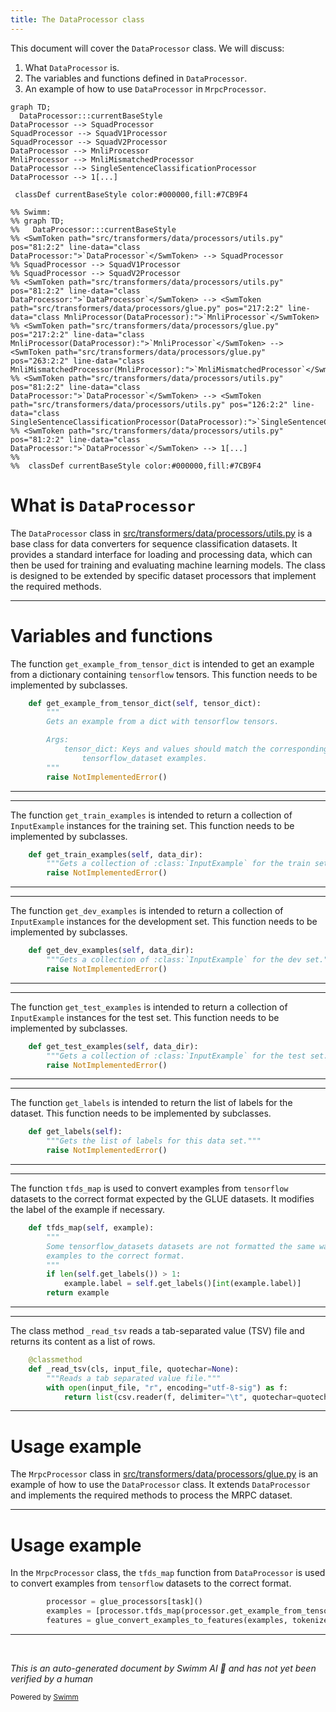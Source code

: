 ```yaml
---
title: The DataProcessor class
---
```

This document will cover the <SwmToken path="src/transformers/data/processors/utils.py" pos="81:2:2" line-data="class DataProcessor:">`DataProcessor`</SwmToken> class. We will discuss:

1. What <SwmToken path="src/transformers/data/processors/utils.py" pos="81:2:2" line-data="class DataProcessor:">`DataProcessor`</SwmToken> is.
2. The variables and functions defined in <SwmToken path="src/transformers/data/processors/utils.py" pos="81:2:2" line-data="class DataProcessor:">`DataProcessor`</SwmToken>.
3. An example of how to use <SwmToken path="src/transformers/data/processors/utils.py" pos="81:2:2" line-data="class DataProcessor:">`DataProcessor`</SwmToken> in <SwmToken path="src/transformers/data/processors/glue.py" pos="170:2:2" line-data="class MrpcProcessor(DataProcessor):">`MrpcProcessor`</SwmToken>.

```mermaid
graph TD;
  DataProcessor:::currentBaseStyle
DataProcessor --> SquadProcessor
SquadProcessor --> SquadV1Processor
SquadProcessor --> SquadV2Processor
DataProcessor --> MnliProcessor
MnliProcessor --> MnliMismatchedProcessor
DataProcessor --> SingleSentenceClassificationProcessor
DataProcessor --> 1[...]

 classDef currentBaseStyle color:#000000,fill:#7CB9F4

%% Swimm:
%% graph TD;
%%   DataProcessor:::currentBaseStyle
%% <SwmToken path="src/transformers/data/processors/utils.py" pos="81:2:2" line-data="class DataProcessor:">`DataProcessor`</SwmToken> --> SquadProcessor
%% SquadProcessor --> SquadV1Processor
%% SquadProcessor --> SquadV2Processor
%% <SwmToken path="src/transformers/data/processors/utils.py" pos="81:2:2" line-data="class DataProcessor:">`DataProcessor`</SwmToken> --> <SwmToken path="src/transformers/data/processors/glue.py" pos="217:2:2" line-data="class MnliProcessor(DataProcessor):">`MnliProcessor`</SwmToken>
%% <SwmToken path="src/transformers/data/processors/glue.py" pos="217:2:2" line-data="class MnliProcessor(DataProcessor):">`MnliProcessor`</SwmToken> --> <SwmToken path="src/transformers/data/processors/glue.py" pos="263:2:2" line-data="class MnliMismatchedProcessor(MnliProcessor):">`MnliMismatchedProcessor`</SwmToken>
%% <SwmToken path="src/transformers/data/processors/utils.py" pos="81:2:2" line-data="class DataProcessor:">`DataProcessor`</SwmToken> --> <SwmToken path="src/transformers/data/processors/utils.py" pos="126:2:2" line-data="class SingleSentenceClassificationProcessor(DataProcessor):">`SingleSentenceClassificationProcessor`</SwmToken>
%% <SwmToken path="src/transformers/data/processors/utils.py" pos="81:2:2" line-data="class DataProcessor:">`DataProcessor`</SwmToken> --> 1[...]
%% 
%%  classDef currentBaseStyle color:#000000,fill:#7CB9F4
```

# What is <SwmToken path="src/transformers/data/processors/utils.py" pos="81:2:2" line-data="class DataProcessor:">`DataProcessor`</SwmToken>

The <SwmToken path="src/transformers/data/processors/utils.py" pos="81:2:2" line-data="class DataProcessor:">`DataProcessor`</SwmToken> class in <SwmPath>[src/transformers/data/processors/utils.py](src/transformers/data/processors/utils.py)</SwmPath> is a base class for data converters for sequence classification datasets. It provides a standard interface for loading and processing data, which can then be used for training and evaluating machine learning models. The class is designed to be extended by specific dataset processors that implement the required methods.

<SwmSnippet path="/src/transformers/data/processors/utils.py" line="84">

---

# Variables and functions

The function <SwmToken path="src/transformers/data/processors/utils.py" pos="84:3:3" line-data="    def get_example_from_tensor_dict(self, tensor_dict):">`get_example_from_tensor_dict`</SwmToken> is intended to get an example from a dictionary containing <SwmToken path="src/transformers/data/processors/utils.py" pos="86:15:15" line-data="        Gets an example from a dict with tensorflow tensors.">`tensorflow`</SwmToken> tensors. This function needs to be implemented by subclasses.

```python
    def get_example_from_tensor_dict(self, tensor_dict):
        """
        Gets an example from a dict with tensorflow tensors.

        Args:
            tensor_dict: Keys and values should match the corresponding Glue
                tensorflow_dataset examples.
        """
        raise NotImplementedError()
```

---

</SwmSnippet>

<SwmSnippet path="/src/transformers/data/processors/utils.py" line="94">

---

The function <SwmToken path="src/transformers/data/processors/utils.py" pos="94:3:3" line-data="    def get_train_examples(self, data_dir):">`get_train_examples`</SwmToken> is intended to return a collection of <SwmToken path="src/transformers/data/processors/utils.py" pos="95:15:15" line-data="        &quot;&quot;&quot;Gets a collection of :class:`InputExample` for the train set.&quot;&quot;&quot;">`InputExample`</SwmToken> instances for the training set. This function needs to be implemented by subclasses.

```python
    def get_train_examples(self, data_dir):
        """Gets a collection of :class:`InputExample` for the train set."""
        raise NotImplementedError()
```

---

</SwmSnippet>

<SwmSnippet path="/src/transformers/data/processors/utils.py" line="98">

---

The function <SwmToken path="src/transformers/data/processors/utils.py" pos="98:3:3" line-data="    def get_dev_examples(self, data_dir):">`get_dev_examples`</SwmToken> is intended to return a collection of <SwmToken path="src/transformers/data/processors/utils.py" pos="99:15:15" line-data="        &quot;&quot;&quot;Gets a collection of :class:`InputExample` for the dev set.&quot;&quot;&quot;">`InputExample`</SwmToken> instances for the development set. This function needs to be implemented by subclasses.

```python
    def get_dev_examples(self, data_dir):
        """Gets a collection of :class:`InputExample` for the dev set."""
        raise NotImplementedError()
```

---

</SwmSnippet>

<SwmSnippet path="/src/transformers/data/processors/utils.py" line="102">

---

The function <SwmToken path="src/transformers/data/processors/utils.py" pos="102:3:3" line-data="    def get_test_examples(self, data_dir):">`get_test_examples`</SwmToken> is intended to return a collection of <SwmToken path="src/transformers/data/processors/utils.py" pos="103:15:15" line-data="        &quot;&quot;&quot;Gets a collection of :class:`InputExample` for the test set.&quot;&quot;&quot;">`InputExample`</SwmToken> instances for the test set. This function needs to be implemented by subclasses.

```python
    def get_test_examples(self, data_dir):
        """Gets a collection of :class:`InputExample` for the test set."""
        raise NotImplementedError()
```

---

</SwmSnippet>

<SwmSnippet path="/src/transformers/data/processors/utils.py" line="106">

---

The function <SwmToken path="src/transformers/data/processors/utils.py" pos="106:3:3" line-data="    def get_labels(self):">`get_labels`</SwmToken> is intended to return the list of labels for the dataset. This function needs to be implemented by subclasses.

```python
    def get_labels(self):
        """Gets the list of labels for this data set."""
        raise NotImplementedError()
```

---

</SwmSnippet>

<SwmSnippet path="/src/transformers/data/processors/utils.py" line="110">

---

The function <SwmToken path="src/transformers/data/processors/utils.py" pos="110:3:3" line-data="    def tfds_map(self, example):">`tfds_map`</SwmToken> is used to convert examples from <SwmToken path="src/transformers/data/processors/utils.py" pos="86:15:15" line-data="        Gets an example from a dict with tensorflow tensors.">`tensorflow`</SwmToken> datasets to the correct format expected by the GLUE datasets. It modifies the label of the example if necessary.

```python
    def tfds_map(self, example):
        """
        Some tensorflow_datasets datasets are not formatted the same way the GLUE datasets are. This method converts
        examples to the correct format.
        """
        if len(self.get_labels()) > 1:
            example.label = self.get_labels()[int(example.label)]
        return example
```

---

</SwmSnippet>

<SwmSnippet path="/src/transformers/data/processors/utils.py" line="119">

---

The class method <SwmToken path="src/transformers/data/processors/utils.py" pos="120:3:3" line-data="    def _read_tsv(cls, input_file, quotechar=None):">`_read_tsv`</SwmToken> reads a tab-separated value (TSV) file and returns its content as a list of rows.

```python
    @classmethod
    def _read_tsv(cls, input_file, quotechar=None):
        """Reads a tab separated value file."""
        with open(input_file, "r", encoding="utf-8-sig") as f:
            return list(csv.reader(f, delimiter="\t", quotechar=quotechar))
```

---

</SwmSnippet>

# Usage example

The <SwmToken path="src/transformers/data/processors/glue.py" pos="170:2:2" line-data="class MrpcProcessor(DataProcessor):">`MrpcProcessor`</SwmToken> class in <SwmPath>[src/transformers/data/processors/glue.py](src/transformers/data/processors/glue.py)</SwmPath> is an example of how to use the <SwmToken path="src/transformers/data/processors/utils.py" pos="81:2:2" line-data="class DataProcessor:">`DataProcessor`</SwmToken> class. It extends <SwmToken path="src/transformers/data/processors/utils.py" pos="81:2:2" line-data="class DataProcessor:">`DataProcessor`</SwmToken> and implements the required methods to process the MRPC dataset.

<SwmSnippet path="/src/transformers/data/processors/glue.py" line="90">

---

# Usage example

In the <SwmToken path="src/transformers/data/processors/glue.py" pos="170:2:2" line-data="class MrpcProcessor(DataProcessor):">`MrpcProcessor`</SwmToken> class, the <SwmToken path="src/transformers/data/processors/glue.py" pos="91:8:8" line-data="        examples = [processor.tfds_map(processor.get_example_from_tensor_dict(example)) for example in examples]">`tfds_map`</SwmToken> function from <SwmToken path="src/transformers/data/processors/utils.py" pos="81:2:2" line-data="class DataProcessor:">`DataProcessor`</SwmToken> is used to convert examples from <SwmToken path="src/transformers/data/processors/utils.py" pos="86:15:15" line-data="        Gets an example from a dict with tensorflow tensors.">`tensorflow`</SwmToken> datasets to the correct format.

```python
        processor = glue_processors[task]()
        examples = [processor.tfds_map(processor.get_example_from_tensor_dict(example)) for example in examples]
        features = glue_convert_examples_to_features(examples, tokenizer, max_length=max_length, task=task)
```

---

</SwmSnippet>

&nbsp;

*This is an auto-generated document by Swimm AI 🌊 and has not yet been verified by a human*

<SwmMeta version="3.0.0" repo-id="Z2l0aHViJTNBJTNBdHJhbnNmb3JtZXJzJTNBJTNBc2h1anV1dQ==" repo-name="transformers"><sup>Powered by [Swimm](/)</sup></SwmMeta>
